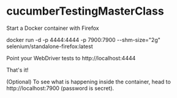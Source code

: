 # cucumberTestingMasterClass
Start a Docker container with Firefox

docker run -d -p 4444:4444 -p 7900:7900 --shm-size="2g" selenium/standalone-firefox:latest

Point your WebDriver tests to http://localhost:4444

That's it!

(Optional) To see what is happening inside the container, head to http://localhost:7900 (password is secret).
